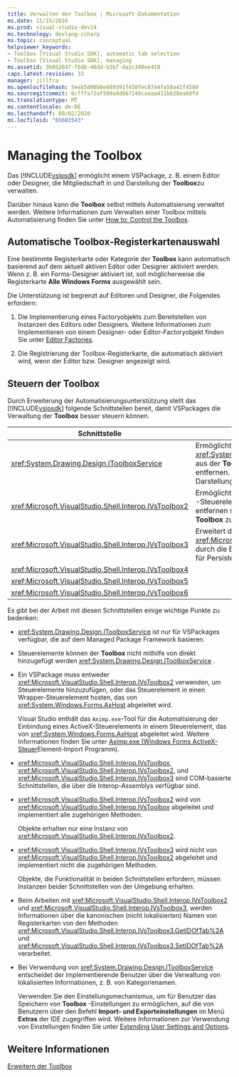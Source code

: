```yaml
---
title: Verwalten der Toolbox | Microsoft-Dokumentation
ms.date: 11/15/2016
ms.prod: visual-studio-dev14
ms.technology: devlang-csharp
ms.topic: conceptual
helpviewer_keywords:
- Toolbox [Visual Studio SDK], automatic tab selection
- Toolbox [Visual Studio SDK], managing
ms.assetid: 3b052047-f6db-46dd-b3bf-da1c348ee410
caps.latest.revision: 33
manager: jillfra
ms.openlocfilehash: 5eeb5d06b0e689391f450fec8744fa58a41f4508
ms.sourcegitcommit: 6cfffa72af599a9d667249caaaa411bb28ea69fd
ms.translationtype: MT
ms.contentlocale: de-DE
ms.lasthandoff: 09/02/2020
ms.locfileid: "65681543"
---
```

# <a name="managing-the-toolbox"></a>Managing the Toolbox
Das [!INCLUDE[vsipsdk](../includes/vsipsdk-md.md)] ermöglicht einem VSPackage, z. B. einem Editor oder Designer, die Mitgliedschaft in und Darstellung der **Toolbox**zu verwalten.  
  
 Darüber hinaus kann die **Toolbox** selbst mittels Automatisierung verwaltet werden. Weitere Informationen zum Verwalten einer Toolbox mittels Automatisierung finden Sie unter [How to: Control the Toolbox](https://msdn.microsoft.com/library/c9d8a18a-d2bc-43d4-a803-601bfc6a6599).  
  
## <a name="automatic-toolbox-tab-selection"></a>Automatische Toolbox-Registerkartenauswahl  
 Eine bestimmte Registerkarte oder Kategorie der **Toolbox** kann automatisch basierend auf dem aktuell aktiven Editor oder Designer aktiviert werden. Wenn z. B. ein Forms-Designer aktiviert ist, soll möglicherweise die Registerkarte **Alle Windows Forms** ausgewählt sein.  
  
 Die Unterstützung ist begrenzt auf Editoren und Designer, die Folgendes erfordern:  
  
1. Die Implementierung eines Factoryobjekts zum Bereitstellen von Instanzen des Editors oder Designers. Weitere Informationen zum Implementieren von einem Designer- oder Editor-Factoryobjekt finden Sie unter [Editor Factories](../extensibility/editor-factories.md).  
  
2. Die Registrierung der Toolbox-Registerkarte, die automatisch aktiviert wird, wenn der Editor bzw. Designer angezeigt wird.  
  
## <a name="controlling-the-toolbox"></a>Steuern der Toolbox  
 Durch Erweiterung der Automatisierungsunterstützung stellt das [!INCLUDE[vsipsdk](../includes/vsipsdk-md.md)] folgende Schnittstellen bereit, damit VSPackages die Verwaltung der **Toolbox** besser steuern können.  
  
|Schnittstelle|BESCHREIBUNG|  
|---------------|-----------------|  
|<xref:System.Drawing.Design.IToolboxService>|Ermöglicht es Anwendungen, <xref:System.Drawing.Design.ToolboxItem> Objekte aus der **Toolbox**zu verwalten, hinzuzufügen und zu entfernen. Ermöglicht zudem die Konfiguration der Darstellung und von **Toolbox** -Kategorien.|  
|<xref:Microsoft.VisualStudio.Shell.Interop.IVsToolbox2>|Ermöglicht Anwendungen, Active-basierte **Toolbox** -Steuerelemente zu verwalten, hinzuzufügen und zu entfernen sowie Kategorien und Darstellung der **Toolbox** zu konfigurieren.|  
|<xref:Microsoft.VisualStudio.Shell.Interop.IVsToolbox3>|Erweitert die Funktionalität der <xref:Microsoft.VisualStudio.Shell.Interop.IVsToolbox2> durch die Bereitstellung umfassender Unterstützung für Persistenz und Lokalisierung.|  
|<xref:Microsoft.VisualStudio.Shell.Interop.IVsToolbox4>||  
|<xref:Microsoft.VisualStudio.Shell.Interop.IVsToolbox5>||  
|<xref:Microsoft.VisualStudio.Shell.Interop.IVsToolbox6>||  
  
 Es gibt bei der Arbeit mit diesen Schnittstellen einige wichtige Punkte zu bedenken:  
  
- <xref:System.Drawing.Design.IToolboxService> ist nur für VSPackages verfügbar, die auf dem Managed Package Framework basieren.  
  
- Steuerelemente können der **Toolbox** nicht mithilfe von direkt hinzugefügt werden <xref:System.Drawing.Design.IToolboxService> .  
  
- Ein VSPackage muss entweder <xref:Microsoft.VisualStudio.Shell.Interop.IVsToolbox2> verwenden, um Steuerelemente hinzuzufügen, oder das Steuerelement in einen Wrapper-Steuerelement hosten, das von <xref:System.Windows.Forms.AxHost> abgeleitet wird.  
  
   Visual Studio enthält das `Aximp.exe`-Tool für die Automatisierung der Einbindung eines ActiveX-Steuerelements in einem Steuerelement, das von <xref:System.Windows.Forms.AxHost> abgeleitet wird. Weitere Informationen finden Sie unter [Aximp.exe (Windows Forms ActiveX-Steuer](https://msdn.microsoft.com/library/482c0d83-7144-4497-b626-87d2351b78d0)Element-Import Programm).  
  
- <xref:Microsoft.VisualStudio.Shell.Interop.IVsToolbox>, <xref:Microsoft.VisualStudio.Shell.Interop.IVsToolbox2>, und <xref:Microsoft.VisualStudio.Shell.Interop.IVsToolbox3> sind COM-basierte Schnittstellen, die über die Interop-Assemblys verfügbar sind.  
  
- <xref:Microsoft.VisualStudio.Shell.Interop.IVsToolbox2> wird von <xref:Microsoft.VisualStudio.Shell.Interop.IVsToolbox> abgeleitet und implementiert alle zugehörigen Methoden.  
  
   Objekte erhalten nur eine Instanz von <xref:Microsoft.VisualStudio.Shell.Interop.IVsToolbox2>.  
  
- <xref:Microsoft.VisualStudio.Shell.Interop.IVsToolbox3> wird nicht von <xref:Microsoft.VisualStudio.Shell.Interop.IVsToolbox2> abgeleitet und implementiert nicht die zugehörigen Methoden.  
  
   Objekte, die Funktionalität in beiden Schnittstellen erfordern, müssen Instanzen beider Schnittstellen von der Umgebung erhalten.  
  
- Beim Arbeiten mit <xref:Microsoft.VisualStudio.Shell.Interop.IVsToolbox2> und <xref:Microsoft.VisualStudio.Shell.Interop.IVsToolbox3>, werden Informationen über die kanonischen (nicht lokalisierten) Namen von Registerkarten von den Methoden <xref:Microsoft.VisualStudio.Shell.Interop.IVsToolbox3.GetIDOfTab%2A> und <xref:Microsoft.VisualStudio.Shell.Interop.IVsToolbox3.SetIDOfTab%2A> verarbeitet.  
  
- Bei Verwendung von <xref:System.Drawing.Design.IToolboxService> entscheidet der implementierende Benutzer über die Verwaltung von lokalisierten Informationen, z. B. von Kategorienamen.  
  
  Verwenden Sie den Einstellungsmechanismus, um für Benutzer das Speichern von **Toolbox** -Einstellungen zu ermöglichen, auf die von Benutzern über den Befehl **Import- und Exporteinstellungen** im Menü **Extras** der IDE zugegriffen wird. Weitere Informationen zur Verwendung von Einstellungen finden Sie unter [Extending User Settings and Options](../extensibility/extending-user-settings-and-options.md).  
  
## <a name="see-also"></a>Weitere Informationen  
 [Erweitern der Toolbox](../misc/extending-the-toolbox.md)